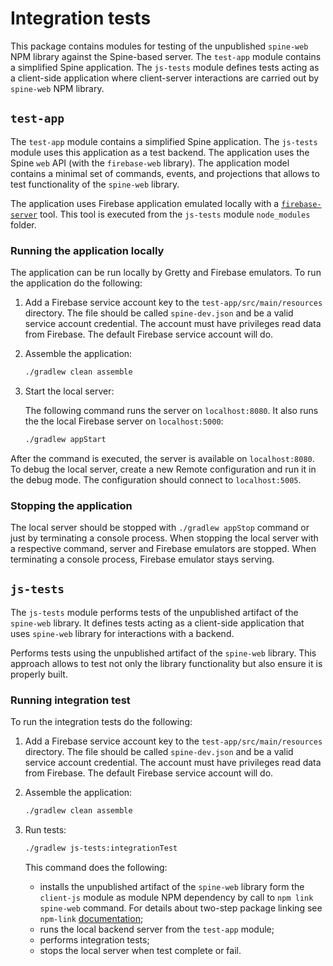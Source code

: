# Integration tests

This package contains modules for testing of the unpublished `spine-web` NPM library against
the Spine-based server. The `test-app` module contains a simplified Spine application.
The `js-tests` module defines tests acting as a client-side application where client-server
interactions are carried out by `spine-web` NPM library.

## `test-app`

The `test-app` module contains a simplified Spine application. The `js-tests` module uses this
application as a test backend. The application uses the Spine `web` API (with the `firebase-web`
library). The application model contains a minimal set of commands, events, and projections that
allows to test functionality of the `spine-web` library.

The application uses Firebase application emulated locally with a [`firebase-server`](https://www.npmjs.com/package/firebase-server)
tool. This tool is executed from the `js-tests` module `node_modules` folder.

### Running the application locally

The application can be run locally by Gretty and Firebase emulators. To run the
application do the following:

1. Add a Firebase service account key to the `test-app/src/main/resources` directory. The file 
should be called `spine-dev.json` and be a valid service account credential. The account must have
privileges read data from Firebase. The default Firebase service account will do.

2. Assemble the application:
    ```bash
    ./gradlew clean assemble
    ```
    
3. Start the local server:

    The following command runs the server on `localhost:8080`. It also runs
    the the local Firebase server on `localhost:5000`:
    ```bash
    ./gradlew appStart
    ```

After the command is executed, the server is available on `localhost:8080`.
To debug the local server, create a new Remote configuration and run it in the debug mode.
The configuration should connect to `localhost:5005`.

### Stopping the application
 
The local server should be stopped with `./gradlew appStop` command or just by terminating a
console process. When stopping the local server with a respective command, server and
Firebase emulators are stopped. When terminating a console process, Firebase emulator stays serving.

## `js-tests`

The `js-tests` module performs tests of the unpublished artifact of the `spine-web` library. It
defines tests acting as a client-side application that uses `spine-web` library for interactions
with a backend.

Performs tests using the unpublished artifact of the `spine-web` library. This approach allows to
test not only the library functionality but also ensure it is properly built.

### Running integration test

To run the integration tests do the following:

1. Add a Firebase service account key to the `test-app/src/main/resources` directory. The file 
should be called `spine-dev.json` and be a valid service account credential. The account must have
privileges read data from Firebase. The default Firebase service account will do.

2. Assemble the application:
    ```bash
    ./gradlew clean assemble
    ```

3. Run tests:
    ```bash
    ./gradlew js-tests:integrationTest
    ```
    This command does the following:
     - installs the unpublished artifact of the `spine-web` library form the `client-js` module 
       as module NPM dependency by call to `npm link spine-web` command. For details about
       two-step package linking see `npm-link` [documentation](https://docs.npmjs.com/cli/link);
     - runs the local backend server from the `test-app` module;
     - performs integration tests;
     - stops the local server when test complete or fail.
